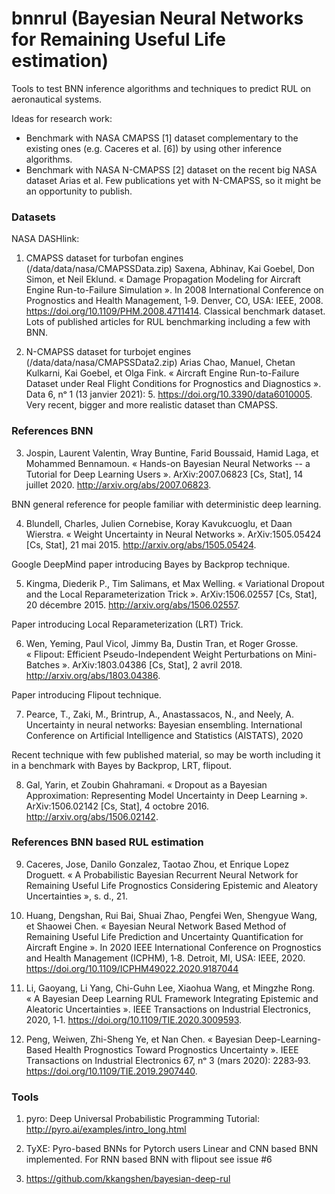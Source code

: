 # bnnrul (Bayesian Neural Networks for Remaining Useful Life estimation)

Tools to test BNN inference algorithms and techniques to predict RUL on aeronautical systems.

Ideas for research work:
- Benchmark with NASA CMAPSS [1] dataset complementary to the existing ones (e.g. Caceres et al. [6]) by using other inference algorithms.
- Benchmark with NASA N-CMAPSS [2] dataset on the recent big NASA dataset Arias et al.
Few publications yet with N-CMAPSS, so it might be an opportunity to publish.

### Datasets

NASA DASHlink:

1) CMAPSS dataset for turbofan engines (/data/data/nasa/CMAPSSData.zip)
Saxena, Abhinav, Kai Goebel, Don Simon, et Neil Eklund. « Damage Propagation Modeling for Aircraft Engine Run-to-Failure Simulation ». In 2008 International Conference on Prognostics and Health Management, 1‑9. Denver, CO, USA: IEEE, 2008. https://doi.org/10.1109/PHM.2008.4711414.
Classical benchmark dataset. Lots of published articles for RUL benchmarking including a few with BNN.

2) N-CMAPSS dataset for turbojet engines (/data/data/nasa/CMAPSSData2.zip)
Arias Chao, Manuel, Chetan Kulkarni, Kai Goebel, et Olga Fink. « Aircraft Engine Run-to-Failure Dataset under Real Flight Conditions for Prognostics and Diagnostics ». Data 6, nᵒ 1 (13 janvier 2021): 5. https://doi.org/10.3390/data6010005.
Very recent, bigger and more realistic dataset than CMAPSS.

### References BNN

3) Jospin, Laurent Valentin, Wray Buntine, Farid Boussaid, Hamid Laga, et Mohammed Bennamoun. « Hands-on Bayesian Neural Networks -- a Tutorial for Deep Learning Users ». ArXiv:2007.06823 [Cs, Stat], 14 juillet 2020. http://arxiv.org/abs/2007.06823.

BNN general reference for people familiar with deterministic deep learning.

4) Blundell, Charles, Julien Cornebise, Koray Kavukcuoglu, et Daan Wierstra. « Weight Uncertainty in Neural Networks ». ArXiv:1505.05424 [Cs, Stat], 21 mai 2015. http://arxiv.org/abs/1505.05424.

Google DeepMind paper introducing Bayes by Backprop technique.

5) Kingma, Diederik P., Tim Salimans, et Max Welling. « Variational Dropout and the Local Reparameterization Trick ». ArXiv:1506.02557 [Cs, Stat], 20 décembre 2015. http://arxiv.org/abs/1506.02557.

Paper introducing Local Reparameterization (LRT) Trick.

6) Wen, Yeming, Paul Vicol, Jimmy Ba, Dustin Tran, et Roger Grosse. « Flipout: Efficient Pseudo-Independent Weight Perturbations on Mini-Batches ». ArXiv:1803.04386 [Cs, Stat], 2 avril 2018. http://arxiv.org/abs/1803.04386.

Paper introducing Flipout technique.

7) Pearce, T., Zaki, M., Brintrup, A., Anastassacos, N., and Neely, A. Uncertainty in neural networks: Bayesian
ensembling. International Conference on Artificial Intelligence and Statistics (AISTATS), 2020

Recent technique with few published material, so may be worth including it in a benchmark with Bayes by Backprop, LRT, flipout. 

8) Gal, Yarin, et Zoubin Ghahramani. « Dropout as a Bayesian Approximation: Representing Model Uncertainty in Deep Learning ». ArXiv:1506.02142 [Cs, Stat], 4 octobre 2016. http://arxiv.org/abs/1506.02142.


### References BNN based RUL estimation
9) Caceres, Jose, Danilo Gonzalez, Taotao Zhou, et Enrique Lopez Droguett. « A Probabilistic Bayesian Recurrent Neural Network for Remaining Useful Life Prognostics Considering Epistemic and Aleatory Uncertainties », s. d., 21.

10) Huang, Dengshan, Rui Bai, Shuai Zhao, Pengfei Wen, Shengyue Wang, et Shaowei Chen. « Bayesian Neural Network Based Method of Remaining Useful Life Prediction and Uncertainty Quantification for Aircraft Engine ». In 2020 IEEE International Conference on Prognostics and Health Management (ICPHM), 1‑8. Detroit, MI, USA: IEEE, 2020. https://doi.org/10.1109/ICPHM49022.2020.9187044

11) Li, Gaoyang, Li Yang, Chi-Guhn Lee, Xiaohua Wang, et Mingzhe Rong. « A Bayesian Deep Learning RUL Framework Integrating Epistemic and Aleatoric Uncertainties ». IEEE Transactions on Industrial Electronics, 2020, 1‑1. https://doi.org/10.1109/TIE.2020.3009593.

12) Peng, Weiwen, Zhi-Sheng Ye, et Nan Chen. « Bayesian Deep-Learning-Based Health Prognostics Toward Prognostics Uncertainty ». IEEE Transactions on Industrial Electronics 67, nᵒ 3 (mars 2020): 2283‑93. https://doi.org/10.1109/TIE.2019.2907440.


### Tools
1) pyro: Deep Universal Probabilistic Programming
Tutorial: http://pyro.ai/examples/intro_long.html

2) TyXE: Pyro-based BNNs for Pytorch users
Linear and CNN based BNN implemented.
For RNN based BNN with flipout see issue #6

3) https://github.com/kkangshen/bayesian-deep-rul





